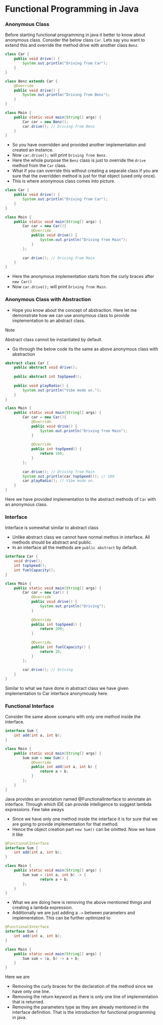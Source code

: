 # Functional Programming in Java

### Anonymous Class
Before starting functional programming in java it better to know about anonymous class.
Consider the below class `Car`. Lets say you want to extend this and override the method drive with another class `Benz`.

```java
class Car {
	public void drive() {
		System.out.println("Driving from Car");
	}
}

class Benz extends Car {
	@Override
	public void drive() {
		System.out.println("Driving from Benz");
	}
}

class Main {
	public static void main(String[] args) {
		Car car = new Benz();
		car.drive(); // Driving from Benz
	}
}
```

- So you have overridden and provided another implementation and created an instance.
- Now `car.drive();` will print `Driving from Benz`.
- Here the whole purpose the `Benz` class is just to override the `drive` method from the `Car` class.
- What if you can override this without creating a separate class if you are sure that the overridden method is just for that object (used only once).
- This is where anonymous class comes into picture.

```java
class Car {
	public void drive() {
		System.out.println("Driving from Car");
	}
}

class Main {
	public static void main(String[] args) {
		Car car = new Car(){
			@Override
			public void drive() {
				System.out.println("Driving from Main");
			}
		};
        
        car.drive(); // Driving from Main
    }
}
```

- Here the anonymous implementation starts from the curly braces after `new Car()`
- Now `car.drive();` will print `Driving from Main`.

### Anonymous Class with Abstraction

- Hope you know about the concept of abstraction. Here let me demonstrate how we can use anonymous class to provide implementation to an abstract class.

> [!Note]
> Abstract class cannot be instantiated by default.

- Go through the below code its the same as above anonymous class with abstraction

```java
abstract class Car {
	public abstract void drive();
	
	public abstract int topSpeed();
	
	public void playRadio() {
		System.out.println("Vibe mode on.");
	}
}

class Main {
	public static void main(String[] args) {
		Car car = new Car(){
			@Override
			public void drive() {
				System.out.println("Driving from Main");
			}
			
			@Override
			public int topSpeed() {
				return 180;
			}
		};
		
		car.drive(); // Driving from Main
		System.out.println(car.topSpeed()); // 180
		car.playRadio(); // Vibe mode on.
	}
}
```

Here we have provided implementation to the abstract methods of `Car` with an anonymous class.

### Interface

Interface is somewhat similar to abstract class
- Unlike abstract class we cannot have normal methos in interface. All methods should be abstract and public.
- In an interface all the methods are `public abstract` by default.

```java
interface Car {  
    void drive();  
    int topSpeed();  
    int fuelCapacity();  
}

class Main {  
    public static void main(String[] args) {  
        Car car = new Car() {  
            @Override  
            public void drive() {  
                System.out.println("Driving");  
            }  
			  
            @Override  
            public int topSpeed() {  
                return 200;  
            }  
			  
            @Override  
            public int fuelCapacity() {  
                return 20;  
            }  
        };  
		  
        car.drive(); // Driving
    }  
}
```

Similar to what we have done in abstract class we have given implementation to Car interface anonymously here.

### Functional Interface
Consider the same above scenario with only one method inside the interface.

```java
interface Sum {
	int add(int a, int b);
}

class Main {
	public static void main(String[] args) {
		Sum sum = new Sum() {
			@Override
			public int add(int a, int b) {
				return a + b;
			}
		};
	}
}
```

Java provides an annotation named @FunctionalInterface to annotate an interface.
Through which IDE can provide intelligence to suggest lambda expressions.
Few take aways
- Since we have only one method inside the interface it is for sure that we are going to provide implementation for that method.
- Hence the object creation part `new Sum()` can be omitted.
  Now we have it like

```java
@FunctionalInterface
interface Sum {
	int add(int a, int b);
}

class Main {
	public static void main(String[] args) {
		Sum sum = (int a, int b) -> {
				return a + b;
		};
	}
}
```

- What we are doing here is removing the above mentioned things and creating a lambda expression.
- Additionally we are just adding a `->` between parameters and implementation.
  This can be further optimized to
```java
@FunctionalInterface
interface Sum {
	int add(int a, int b);
}

class Main {
	public static void main(String[] args) {
		Sum sum = (a, b) -> a + b;
	}
}
```

Here we are
- Removing the curly braces for the declaration of the method since we have only one line.
- Removing the return keyword as there is only one line of implementation that is returned.
- Removing the parameters type as they are already mentioned in the interface definition.
  That is the introduction for functional programming in java.
